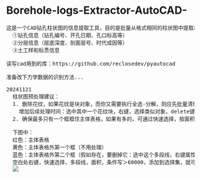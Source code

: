 # Borehole-logs-Extractor-AutoCAD-
<pre>
这是一个CAD钻孔柱状图的信息提取工具，目的是批量从格式相同的柱状图中提取以下内容：  
  ①钻孔信息（钻孔编号、开孔日期、孔口标高等）
  ②分层信息（层底深度、剖面层号、时代成因等）
  ③土工样和标贯信息

读写cad用到的库：https://github.com/reclosedev/pyautocad

准备改下力学数据的识别方法...

20241121
  柱状图预处理建议：
  1. 删除花纹，如果花纹是块对象，而你又需要执行全选-分解，则应先批量清理花纹块对象，否则花纹会被分解成很多短线，
    增加后续处理时间：选中其中一个花纹块，右键，选择类似对象，delete键删除。
  2. 确保最多只有一个框框住主体表格，如果有多的，可通过快速选择，按面积大小来筛选出全部多余的框，删掉。
  
  下图中：
  红色：主体表格
  黄色：主体表格外第一个框（不用处理）
  蓝色：主体表格外第二个框（假如存在，要删掉它：选中这个多段线，右键属性，查看它的面积，假设查到的面积为65432，esc键取消选中，
  空白处右键，快速选择，多段线，面积，条件写＞60000，添加到选择集，就可以选中所有这个类型的框，然后删掉它们）
  <a href="https://sm.ms/image/nh6j3UDOapZ2rAS" target="_blank"><img src="https://s2.loli.net/2024/11/21/nh6j3UDOapZ2rAS.png" ></a>


<pre>
